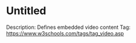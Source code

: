 # Untitled

Description: Defines embedded video content
Tag: https://www.w3schools.com/tags/tag_video.asp